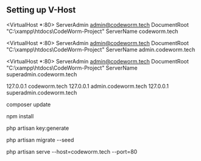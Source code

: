 ## Setting up V-Host
<VirtualHost *:80>
    ServerAdmin admin@codeworm.tech
    DocumentRoot "C:\xampp\htdocs\CodeWorm-Project"
    ServerName codeworm.tech
</VirtualHost>

<VirtualHost *:80>
    ServerAdmin admin@codeworm.tech
    DocumentRoot "C:\xampp\htdocs\CodeWorm-Project"
    ServerName admin.codeworm.tech
</VirtualHost>

<VirtualHost *:80>
    ServerAdmin admin@codeworm.tech
    DocumentRoot "C:\xampp\htdocs\CodeWorm-Project"
    ServerName superadmin.codeworm.tech
</VirtualHost>

127.0.0.1 codeworm.tech
127.0.0.1 admin.codeworm.tech
127.0.0.1 superadmin.codeworm.tech

composer update

npm install

php artisan key:generate

php artisan migrate --seed

php artisan serve --host=codeworm.tech --port=80